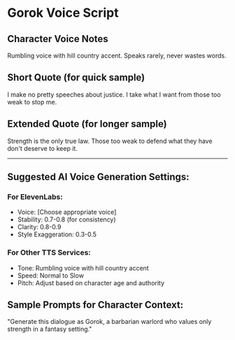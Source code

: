 # Gorok Voice Script

## Character Voice Notes
Rumbling voice with hill country accent. Speaks rarely, never wastes words.

## Short Quote (for quick sample)
I make no pretty speeches about justice. I take what I want from those too weak to stop me.

## Extended Quote (for longer sample)
Strength is the only true law. Those too weak to defend what they have don't deserve to keep it.

---

## Suggested AI Voice Generation Settings:

### For ElevenLabs:
- Voice: [Choose appropriate voice]
- Stability: 0.7-0.8 (for consistency)
- Clarity: 0.8-0.9
- Style Exaggeration: 0.3-0.5

### For Other TTS Services:
- Tone: Rumbling voice with hill country accent
- Speed: Normal to Slow
- Pitch: Adjust based on character age and authority

## Sample Prompts for Character Context:
"Generate this dialogue as Gorok, a barbarian warlord who values only strength in a fantasy setting."
